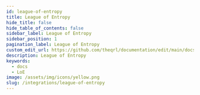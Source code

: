 ```yaml
---
id: league-of-entropy
title: League of Entropy
hide_title: false
hide_table_of_contents: false
sidebar_label: League of Entropy
sidebar_position: 1
pagination_label: League of Entropy
custom_edit_url: https://github.com/theqrl/documentation/edit/main/docs/
description: League of Entropy
keywords:
  - docs
  - LoE
image: /assets/img/icons/yellow.png
slug: /integrations/league-of-entropy
---
```


